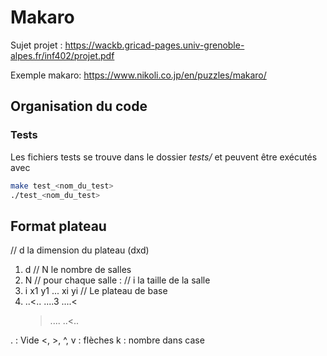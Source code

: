 # Makaro

Sujet projet :
https://wackb.gricad-pages.univ-grenoble-alpes.fr/inf402/projet.pdf

Exemple makaro:
https://www.nikoli.co.jp/en/puzzles/makaro/

## Organisation du code

### Tests
Les fichiers tests se trouve dans le dossier _tests/_ et peuvent être exécutés avec 

```sh
make test_<nom_du_test>
./test_<nom_du_test>
```

## Format plateau

// d la dimension du plateau (dxd)
1. d
// N le nombre de salles
2. N
// pour chaque salle :
// i la taille de la salle
3. i x1 y1 ... xi yi
// Le plateau de base
4. ..<..
   ....3
   ....<
   >....
   ..<..

.          : Vide
<, >, ^, v : flèches
k          : nombre dans case
    
